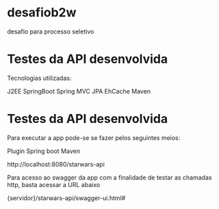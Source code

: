 # desafiob2w
desafio para processo seletivo

# Testes da API desenvolvida
Tecnologias utilizadas:

J2EE
SpringBoot
Spring MVC
JPA
EhCache
Maven

# Testes da API desenvolvida

Para executar a app pode-se se fazer pelos seguintes meios:

Plugin Spring boot
Maven 

http://localhost:8080/starwars-api

Para acesso ao swagger da app com a finalidade de testar as chamadas http, basta acessar a URL abaixo

{servidor}/starwars-api/swagger-ui.html#


